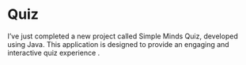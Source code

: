 # Quiz
I’ve just completed a new project called Simple Minds Quiz, developed using Java. This application is designed to provide an engaging and interactive quiz experience .
